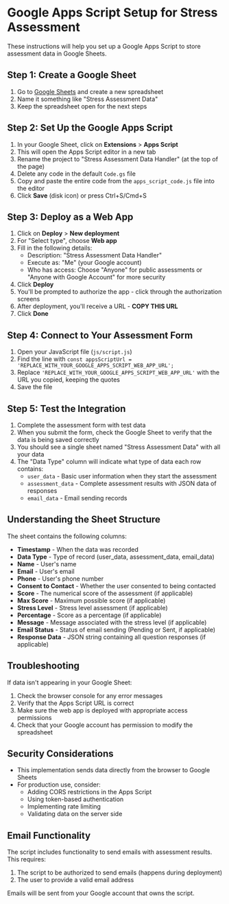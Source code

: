 # Google Apps Script Setup for Stress Assessment

These instructions will help you set up a Google Apps Script to store assessment data in Google Sheets.

## Step 1: Create a Google Sheet

1. Go to [Google Sheets](https://sheets.google.com) and create a new spreadsheet
2. Name it something like "Stress Assessment Data"
3. Keep the spreadsheet open for the next steps

## Step 2: Set Up the Google Apps Script

1. In your Google Sheet, click on **Extensions** > **Apps Script**
2. This will open the Apps Script editor in a new tab
3. Rename the project to "Stress Assessment Data Handler" (at the top of the page)
4. Delete any code in the default `Code.gs` file
5. Copy and paste the entire code from the `apps_script_code.js` file into the editor
6. Click **Save** (disk icon) or press Ctrl+S/Cmd+S

## Step 3: Deploy as a Web App

1. Click on **Deploy** > **New deployment**
2. For "Select type", choose **Web app**
3. Fill in the following details:
   - Description: "Stress Assessment Data Handler"
   - Execute as: "Me" (your Google account)
   - Who has access: Choose "Anyone" for public assessments or "Anyone with Google Account" for more security
4. Click **Deploy**
5. You'll be prompted to authorize the app - click through the authorization screens
6. After deployment, you'll receive a URL - **COPY THIS URL**
7. Click **Done**

## Step 4: Connect to Your Assessment Form

1. Open your JavaScript file (`js/script.js`)
2. Find the line with `const appsScriptUrl = 'REPLACE_WITH_YOUR_GOOGLE_APPS_SCRIPT_WEB_APP_URL';`
3. Replace `'REPLACE_WITH_YOUR_GOOGLE_APPS_SCRIPT_WEB_APP_URL'` with the URL you copied, keeping the quotes
4. Save the file

## Step 5: Test the Integration

1. Complete the assessment form with test data
2. When you submit the form, check the Google Sheet to verify that the data is being saved correctly
3. You should see a single sheet named "Stress Assessment Data" with all your data
4. The "Data Type" column will indicate what type of data each row contains:
   - `user_data` - Basic user information when they start the assessment
   - `assessment_data` - Complete assessment results with JSON data of responses
   - `email_data` - Email sending records

## Understanding the Sheet Structure

The sheet contains the following columns:
- **Timestamp** - When the data was recorded
- **Data Type** - Type of record (user_data, assessment_data, email_data)
- **Name** - User's name
- **Email** - User's email
- **Phone** - User's phone number
- **Consent to Contact** - Whether the user consented to being contacted
- **Score** - The numerical score of the assessment (if applicable)
- **Max Score** - Maximum possible score (if applicable)
- **Stress Level** - Stress level assessment (if applicable)
- **Percentage** - Score as a percentage (if applicable)
- **Message** - Message associated with the stress level (if applicable)
- **Email Status** - Status of email sending (Pending or Sent, if applicable)
- **Response Data** - JSON string containing all question responses (if applicable)

## Troubleshooting

If data isn't appearing in your Google Sheet:

1. Check the browser console for any error messages
2. Verify that the Apps Script URL is correct
3. Make sure the web app is deployed with appropriate access permissions
4. Check that your Google account has permission to modify the spreadsheet

## Security Considerations

- This implementation sends data directly from the browser to Google Sheets
- For production use, consider:
  - Adding CORS restrictions in the Apps Script
  - Using token-based authentication
  - Implementing rate limiting
  - Validating data on the server side

## Email Functionality

The script includes functionality to send emails with assessment results. This requires:

1. The script to be authorized to send emails (happens during deployment)
2. The user to provide a valid email address

Emails will be sent from your Google account that owns the script. 